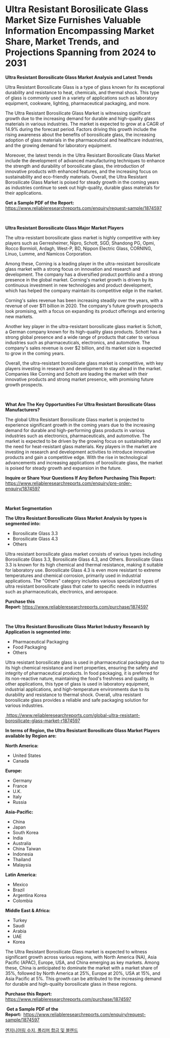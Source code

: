 <p><h1>Ultra Resistant Borosilicate Glass Market Size Furnishes Valuable Information Encompassing Market Share, Market Trends, and Projections Spanning from 2024 to 2031</h1></p><p><strong>Ultra Resistant Borosilicate Glass Market Analysis and Latest Trends</strong></p>
<p><p>Ultra Resistant Borosilicate Glass is a type of glass known for its exceptional durability and resistance to heat, chemicals, and thermal shock. This type of glass is commonly used in a variety of applications such as laboratory equipment, cookware, lighting, pharmaceutical packaging, and more.</p><p>The Ultra Resistant Borosilicate Glass Market is witnessing significant growth due to the increasing demand for durable and high-quality glass materials in various industries. The market is expected to grow at a CAGR of 14.9% during the forecast period. Factors driving this growth include the rising awareness about the benefits of borosilicate glass, the increasing adoption of glass materials in the pharmaceutical and healthcare industries, and the growing demand for laboratory equipment.</p><p>Moreover, the latest trends in the Ultra Resistant Borosilicate Glass Market include the development of advanced manufacturing techniques to enhance the strength and durability of borosilicate glass, the introduction of innovative products with enhanced features, and the increasing focus on sustainability and eco-friendly materials. Overall, the Ultra Resistant Borosilicate Glass Market is poised for steady growth in the coming years as industries continue to seek out high-quality, durable glass materials for their applications.</p></p>
<p><strong>Get a Sample PDF of the Report:&nbsp;</strong> <a href="https://www.reliableresearchreports.com/enquiry/request-sample/1874597">https://www.reliableresearchreports.com/enquiry/request-sample/1874597</a></p>
<p>&nbsp;</p>
<p><strong>Ultra Resistant Borosilicate Glass Major Market Players</strong></p>
<p><p>The ultra-resistant borosilicate glass market is highly competitive with key players such as Gerresheimer, Nipro, Schott, SGD, Shandong PG, Opmi, Rocco Bormioli, Ardagh, West-P, BD, Nippon Electric Glass, CORNING, Linuo, Lumme, and Namicos Corporation.</p><p>Among these, Corning is a leading player in the ultra-resistant borosilicate glass market with a strong focus on innovation and research and development. The company has a diversified product portfolio and a strong presence in the global market. Corning's market growth is driven by its continuous investment in new technologies and product development, which has helped the company maintain its competitive edge in the market.</p><p>Corning's sales revenue has been increasing steadily over the years, with a revenue of over $11 billion in 2020. The company's future growth prospects look promising, with a focus on expanding its product offerings and entering new markets.</p><p>Another key player in the ultra-resistant borosilicate glass market is Schott, a German company known for its high-quality glass products. Schott has a strong global presence and a wide range of products that cater to various industries such as pharmaceuticals, electronics, and automotive. The company's sales revenue is over $2 billion, and its market size is expected to grow in the coming years.</p><p>Overall, the ultra-resistant borosilicate glass market is competitive, with key players investing in research and development to stay ahead in the market. Companies like Corning and Schott are leading the market with their innovative products and strong market presence, with promising future growth prospects.</p></p>
<p>&nbsp;</p>
<p><strong>What Are The Key Opportunities For Ultra Resistant Borosilicate Glass Manufacturers?</strong></p>
<p><p>The global Ultra Resistant Borosilicate Glass market is projected to experience significant growth in the coming years due to the increasing demand for durable and high-performing glass products in various industries such as electronics, pharmaceuticals, and automotive. The market is expected to be driven by the growing focus on sustainability and the need for heat-resistant glass materials. Key players in the market are investing in research and development activities to introduce innovative products and gain a competitive edge. With the rise in technological advancements and increasing applications of borosilicate glass, the market is poised for steady growth and expansion in the future.</p></p>
<p><strong>Inquire or Share Your Questions If Any Before Purchasing This Report:</strong> <a href="https://www.reliableresearchreports.com/enquiry/pre-order-enquiry/1874597">https://www.reliableresearchreports.com/enquiry/pre-order-enquiry/1874597</a></p>
<p>&nbsp;</p>
<p><strong>Market Segmentation</strong></p>
<p><strong>The Ultra Resistant Borosilicate Glass Market Analysis by types is segmented into:</strong></p>
<p><ul><li>Borosilicate Glass 3.3</li><li>Borosilicate Glass 4.3</li><li>Others</li></ul></p>
<p><p>Ultra resistant borosilicate glass market consists of various types including Borosilicate Glass 3.3, Borosilicate Glass 4.3, and Others. Borosilicate Glass 3.3 is known for its high chemical and thermal resistance, making it suitable for laboratory use. Borosilicate Glass 4.3 is even more resistant to extreme temperatures and chemical corrosion, primarily used in industrial applications. The "Others" category includes various specialized types of ultra resistant borosilicate glass that cater to specific needs in industries such as pharmaceuticals, electronics, and aerospace.</p></p>
<p><strong>Purchase this Report:&nbsp;</strong><a href="https://www.reliableresearchreports.com/purchase/1874597">https://www.reliableresearchreports.com/purchase/1874597</a></p>
<p>&nbsp;</p>
<p><strong>The Ultra Resistant Borosilicate Glass Market Industry Research by Application is segmented into:</strong></p>
<p><ul><li>Pharmaceutical Packaging</li><li>Food Packaging</li><li>Others</li></ul></p>
<p><p>Ultra resistant borosilicate glass is used in pharmaceutical packaging due to its high chemical resistance and inert properties, ensuring the safety and integrity of pharmaceutical products. In food packaging, it is preferred for its non-reactive nature, maintaining the food's freshness and quality. In other applications, this type of glass is used in laboratory equipment, industrial applications, and high-temperature environments due to its durability and resistance to thermal shock. Overall, ultra resistant borosilicate glass provides a reliable and safe packaging solution for various industries.</p></p>
<p><a href="https://www.reliableresearchreports.com/global-ultra-resistant-borosilicate-glass-market-r1874597">&nbsp;https://www.reliableresearchreports.com/global-ultra-resistant-borosilicate-glass-market-r1874597</a></p>
<p><strong>In terms of Region, the Ultra Resistant Borosilicate Glass Market Players available by Region are:</strong></p>
<p>
    <p> <strong> North America: </strong>
        <ul>
            <li>United States</li>
            <li>Canada</li>
        </ul>
        </p> 
    <p> <strong> Europe: </strong>
        <ul>
            <li>Germany</li>
            <li>France</li>
            <li>U.K.</li>
            <li>Italy</li>
            <li>Russia</li>
        </ul>
        </p> 
    <p> <strong> Asia-Pacific: </strong>
        <ul>
            <li>China</li>
            <li>Japan</li>
            <li>South Korea</li>
            <li>India</li>
            <li>Australia</li>
            <li>China Taiwan</li>
            <li>Indonesia</li>
            <li>Thailand</li>
            <li>Malaysia</li>
        </ul>
        </p> 
    <p> <strong> Latin America: </strong>
        <ul>
            <li>Mexico</li>
            <li>Brazil</li>
            <li>Argentina Korea</li>
            <li>Colombia</li>
        </ul>
        </p> 
    <p> <strong> Middle East & Africa: </strong>
        <ul>
            <li>Turkey</li>
            <li>Saudi</li>
            <li>Arabia</li>
            <li>UAE</li>
            <li>Korea</li>
        </ul>
    </p>
    </p>
<p><p>The Ultra Resistant Borosilicate Glass market is expected to witness significant growth across various regions, with North America (NA), Asia Pacific (APAC), Europe, USA, and China emerging as key markets. Among these, China is anticipated to dominate the market with a market share of 35%, followed by North America at 25%, Europe at 20%, USA at 15%, and Asia Pacific at 5%. This growth can be attributed to the increasing demand for durable and high-quality borosilicate glass in these regions.</p></p>
<p><strong>Purchase this Report: </strong><a href="https://www.reliableresearchreports.com/purchase/1874597">https://www.reliableresearchreports.com/purchase/1874597</a></p>
<p>&nbsp;<strong>Get a Sample PDF of the Report:&nbsp;&nbsp;</strong><a href="https://www.reliableresearchreports.com/enquiry/request-sample/1874597">https://www.reliableresearchreports.com/enquiry/request-sample/1874597</a></p>
<p><strong></strong></p>
<p><p><a href="https://github.com/sougarounis/Market-Research-Report-List-4/blob/main/2161320144870.md">엔지니어링 수지, 폴리머 합금 및 블렌드</a></p></p>